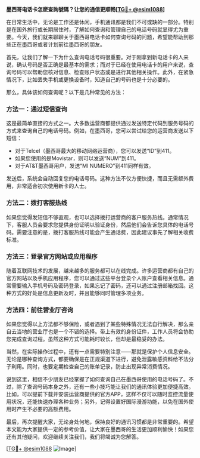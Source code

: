 **墨西哥电话卡怎麽查詢號碼？让您的通信更顺畅[[TG💪+ @esim1088](https://t.me/s/esim1088)]**

在日常生活中，无论是工作还是休闲，手机通讯都是我们不可或缺的一部分。特别是在国外旅行或长期居住时，了解如何查询和管理自己的电话号码就显得尤为重要。今天，我们就来聊聊关于墨西哥电话卡如何查询号码的问题，希望能帮助到那些正在墨西哥或者计划前往墨西哥的朋友。

首先，让我们了解一下为什么查询电话号码很重要。对于刚拿到新电话卡的人来说，确认号码是否正确是最基本的需求；而对于已经在使用电话卡的用户来说，查询号码可以帮助您核对信息、检查账户状态或是进行其他相关操作。此外，在紧急情况下，比如丢失手机或更换设备时，知道自己的号码也是十分必要的。

那么，具体该如何查询呢？以下是几种常见的方法：

### 方法一：通过短信查询

这是最简单直接的方式之一。大多数运营商都提供通过发送特定代码到服务号码的方式来查询自己的电话号码。例如，在墨西哥，您可以尝试给您的运营商发送以下短信：

- 对于Telcel（墨西哥最大的移动网络运营商），您可以发送“ID”到411。
- 如果您使用的是Movistar，则可以发送“NUM”到411。
- 对于AT&T墨西哥用户，发送“MI NUMERO”到411同样有效。

发送后，系统会自动回复您的电话号码。这种方法不仅方便快捷，而且无需额外费用，非常适合初次使用新卡的人士。

### 方法二：拨打客服热线

如果您觉得发短信不够直观，也可以选择拨打运营商的客户服务热线。通常情况下，客服人员会要求您提供身份证明以验证身份，然后他们会告诉您具体的电话号码。需要注意的是，拨打客服热线可能会产生通话费，因此建议事先了解相关收费标准。

### 方法三：登录官方网站或应用程序

随着互联网技术的发展，越来越多的服务都可以在线完成。许多运营商都有自己的官方网站以及手机应用程序，您可以通过这些平台登录个人账户查看相关信息。通常需要输入手机号码及密码登录，如果忘记了密码，还可以通过注册邮箱找回。这种方式的好处是信息更新及时，并且能够同时管理多项业务。

### 方法四：前往营业厅咨询

如果您觉得以上方法都不够保险，或者遇到了某些特殊情况无法自行解决，那么亲自去当地的营业厅也是一个不错的选择。带上有效的身份证件，工作人员将会协助您完成查询过程。虽然这种方式可能耗时较长，但却是最稳妥的办法。

当然，在实际操作过程中，还有一点需要特别注意——那就是保护个人信息安全。无论是哪种查询方式，都要确保是在正规渠道下进行，避免泄露敏感资料给不法分子利用。同时，也要定期检查自己的账单记录，防止出现异常消费情况。

说到这里，相信不少朋友已经掌握了如何查询自己在墨西哥使用的电话号码了。不过，除了查询号码本身之外，还有一些小技巧能让我们的通讯体验更加便捷高效。比如，可以提前下载并安装运营商提供的官方APP，这样不仅可以随时监控流量使用状况，还能快速办理各种业务；另外，记得设置好国际漫游功能，以免在国外使用时产生不必要的高额费用。

最后，再次提醒大家，无论身处何地，保持良好的通讯习惯都是非常重要的。希望本文能为大家提供一定的参考价值，让大家在墨西哥的生活更加顺利愉快！如果您还有其他疑问，欢迎继续关注我们，我们将竭诚为您解答。

[[TG💪+ @esim1088](https://t.me/s/esim1088) ![Image](https://i.postimg.cc/4NQfJmqS/Snipaste-2025-05-13-00-14-12.png)]